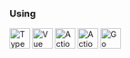 ### Using

<p align="left"> 
<a href="https://www.typescriptlang.org/" target="_blank" rel="noreferrer"><img src="https://raw.githubusercontent.com/danielcranney/readme-generator/main/public/icons/skills/typescript-colored.svg" width="36" height="36" alt="TypeScript" /></a>
<a href="https://vuejs.org/" target="_blank" rel="noreferrer"><img src="https://raw.githubusercontent.com/danielcranney/readme-generator/main/public/icons/skills/vuejs-colored.svg" width="36" height="36" alt="Vue" /></a>
<a href="https://flutter.dev/" target="_blank" rel="noreferrer"><img src="https://logowik.com/content/uploads/images/flutter5786.jpg" width="36" height="36" alt="Action Script 3" /></a>
<a href="https://developer.apple.com/swift/" target="_blank" rel="noreferrer"><img src="https://cdn-icons-png.flaticon.com/512/5968/5968371.png" width="36" height="36" alt="Action Script 3" /></a>
<a href="https://go.dev/doc/" target="_blank" rel="noreferrer"><img src="https://raw.githubusercontent.com/danielcranney/readme-generator/main/public/icons/skills/go-colored.svg" width="36" height="36" alt="Go" /></a>

 </p>

